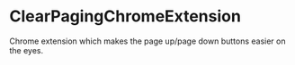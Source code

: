 # ClearPagingChromeExtension
Chrome extension which makes the page up/page down buttons easier on the eyes.
